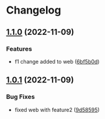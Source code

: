 # Changelog

## [1.1.0](https://github.com/maheshglm/demo-git-tags/compare/web-v1.0.1...web-v1.1.0) (2022-11-09)


### Features

* f1 change added to web ([6bf5b0d](https://github.com/maheshglm/demo-git-tags/commit/6bf5b0da87dd4dd185c6d8b4cc1ac4716717898f))

## [1.0.1](https://github.com/maheshglm/demo-git-tags/compare/web-v1.0.0...web-v1.0.1) (2022-11-09)


### Bug Fixes

* fixed web with feature2 ([9d58595](https://github.com/maheshglm/demo-git-tags/commit/9d58595d45f8419b8c735c60562949e63bfd9fad))
